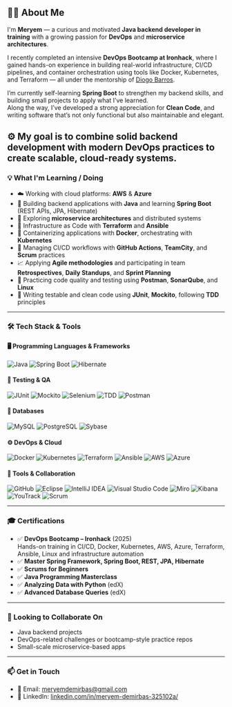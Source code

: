 ## 🙋‍♀️ About Me

I'm **Meryem** — a curious and motivated **Java backend developer in training** with a growing passion for **DevOps** and **microservice architectures**.

I recently completed an intensive **DevOps Bootcamp at Ironhack**, where I gained hands-on experience in building real-world infrastructure, CI/CD pipelines, and container orchestration using tools like Docker, Kubernetes, and Terraform — all under the mentorship of [Diogo Barros](https://github.com/Pokfinner).

I’m currently self-learning **Spring Boot** to strengthen my backend skills, and building small projects to apply what I’ve learned.  
Along the way, I’ve developed a strong appreciation for **Clean Code**, and writing software that’s not only functional but also maintainable and elegant.

⚙️ My goal is to combine solid backend development with modern DevOps practices to create scalable, cloud-ready systems.
---

### 💡 What I'm Learning / Doing

- ☁️ Working with cloud platforms: **AWS** & **Azure**
- 🧱 Building backend applications with **Java** and learning **Spring Boot** (REST APIs, JPA, Hibernate)
- 🧩 Exploring **microservice architectures** and distributed systems
- 🔧 Infrastructure as Code with **Terraform** and **Ansible**
- 🐳 Containerizing applications with **Docker**, orchestrating with **Kubernetes**
- 🔁 Managing CI/CD workflows with **GitHub Actions**, **TeamCity**, and **Scrum** practices
- 📈 Applying **Agile methodologies** and participating in team **Retrospectives**, **Daily Standups**, and **Sprint Planning**
- 🧪 Practicing code quality and testing using **Postman**, **SonarQube**, and **Linux**
- 🧪 Writing testable and clean code using **JUnit**, **Mockito**, following **TDD** principles


---

### 🛠️ Tech Stack & Tools

#### 🖥️ Programming Languages & Frameworks
![Java](https://img.shields.io/badge/Java-ED8B00?style=for-the-badge&logo=java&logoColor=white)
![Spring Boot](https://img.shields.io/badge/Spring_Boot-6DB33F?style=for-the-badge&logo=spring-boot&logoColor=white)
![Hibernate](https://img.shields.io/badge/Hibernate-59666C?style=for-the-badge&logo=hibernate&logoColor=white)

#### 🧪 Testing & QA
![JUnit](https://img.shields.io/badge/JUnit-25A162?style=for-the-badge&logo=java&logoColor=white)
![Mockito](https://img.shields.io/badge/Mockito-FFCA28?style=for-the-badge)
![Selenium](https://img.shields.io/badge/Selenium-43B02A?style=for-the-badge&logo=selenium&logoColor=white)
![TDD](https://img.shields.io/badge/TDD-Test%20Driven%20Development-blue?style=for-the-badge)
![Postman](https://img.shields.io/badge/Postman-FF6C37?style=for-the-badge&logo=postman&logoColor=white)

#### 💾 Databases
![MySQL](https://img.shields.io/badge/MySQL-4479A1?style=for-the-badge&logo=mysql&logoColor=white)
![PostgreSQL](https://img.shields.io/badge/PostgreSQL-4169E1?style=for-the-badge&logo=postgresql&logoColor=white)
![Sybase](https://img.shields.io/badge/Sybase-gray?style=for-the-badge)

#### ⚙️ DevOps & Cloud
![Docker](https://img.shields.io/badge/Docker-2496ED?style=for-the-badge&logo=docker&logoColor=white)
![Kubernetes](https://img.shields.io/badge/Kubernetes-326CE5?style=for-the-badge&logo=kubernetes&logoColor=white)
![Terraform](https://img.shields.io/badge/Terraform-623CE4?style=for-the-badge&logo=terraform&logoColor=white)
![Ansible](https://img.shields.io/badge/Ansible-000000?style=for-the-badge&logo=ansible&logoColor=white)
![AWS](https://img.shields.io/badge/AWS-%23FF9900.svg?style=for-the-badge&logo=amazon-aws&logoColor=white)
![Azure](https://img.shields.io/badge/Microsoft_Azure-0078D4?style=for-the-badge&logo=microsoft-azure&logoColor=white)

#### 🧰 Tools & Collaboration
![GitHub](https://img.shields.io/badge/GitHub-181717?style=for-the-badge&logo=github&logoColor=white)
![Eclipse](https://img.shields.io/badge/Eclipse-2C2255?style=for-the-badge&logo=eclipse&logoColor=white)
![IntelliJ IDEA](https://img.shields.io/badge/IntelliJ_IDEA-000000?style=for-the-badge&logo=intellij-idea&logoColor=white)
![Visual Studio Code](https://img.shields.io/badge/VS_Code-007ACC?style=for-the-badge&logo=visual-studio-code&logoColor=white)
![Miro](https://img.shields.io/badge/Miro-050038?style=for-the-badge&logo=miro&logoColor=yellow)
![Kibana](https://img.shields.io/badge/Kibana-005571?style=for-the-badge&logo=elastic&logoColor=white)
![YouTrack](https://img.shields.io/badge/YouTrack-000000?style=for-the-badge)
![Scrum](https://img.shields.io/badge/Scrum-6DB33F?style=for-the-badge&logo=scrumalliance&logoColor=white)

---

### 🎓 Certifications
 - ✅ **DevOps Bootcamp – Ironhack** (2025)  
        Hands-on training in CI/CD, Docker, Kubernetes, AWS, Azure, Terraform, Ansible, Linux and infrastructure automation
- ✅ **Master Spring Framework, Spring Boot, REST, JPA, Hibernate**
- ✅ **Scrums for Beginners**
- ✅ **Java Programming Masterclass**
- ✅ **Analyzing Data with Python** (edX)
- ✅ **Advanced Database Queries** (edX)

---

### 🤝 Looking to Collaborate On

- Java backend projects  
- DevOps-related challenges or bootcamp-style practice repos  
- Small-scale microservice-based apps  

---

### 📫 Get in Touch

- 📧 Email: [meryemdemirbas@gmail.com](mailto:meryemdemirbas@gmail.com)  
- 💼 LinkedIn: [linkedin.com/in/meryem-demirbas-325102a/](https://www.linkedin.com/in/meryem-demirbas-325102a/)
